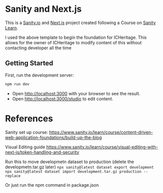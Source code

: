 # Sanity and Next.js

This is a [Sanity.io](https://sanity.io) and [Next.js](https://nextjs.org) project created following a Course on [Sanity Learn](https://sanity.io/learn).

I used the above template to begin the foundation for ICHeritage. This allows for the owner of ICHeritage to modify content of this without contacting developer all the time

## Getting Started

First, run the development server:

```bash
npm run dev
```

- Open [http://localhost:3000](http://localhost:3000) with your browser to see the result.
- Open [http://localhost:3000/studio](http://localhost:3000/studio) to edit content.

# References

Sanity set up course:
https://www.sanity.io/learn/course/content-driven-web-application-foundations/build-up-the-blog

Visual Editing guide
https://www.sanity.io/learn/course/visual-editing-with-next-js/token-handling-and-security

Run this to move developmetn dataset to production (delete the developmetn.tar.gz later)
`npx sanity@latest dataset export development`
`npx sanity@latest dataset import development.tar.gz production --replace`

Or just run the npm command in package.json
